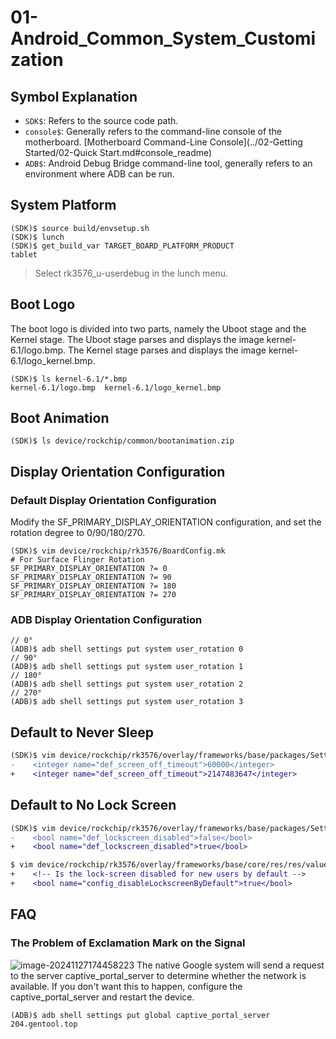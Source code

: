 # 01-Android_Common_System_Customization

## Symbol Explanation

* `SDK$`: Refers to the source code path.
* `console$`: Generally refers to the command-line console of the motherboard. [Motherboard Command-Line Console](../02-Getting Started/02-Quick Start.md#console_readme)
* `ADB$`: Android Debug Bridge command-line tool, generally refers to an environment where ADB can be run.

## System Platform
```
(SDK)$ source build/envsetup.sh
(SDK)$ lunch 
(SDK)$ get_build_var TARGET_BOARD_PLATFORM_PRODUCT
tablet
```

> Select rk3576_u-userdebug in the lunch menu.

## Boot Logo
The boot logo is divided into two parts, namely the Uboot stage and the Kernel stage.
The Uboot stage parses and displays the image kernel-6.1/logo.bmp.
The Kernel stage parses and displays the image kernel-6.1/logo_kernel.bmp.
```
(SDK)$ ls kernel-6.1/*.bmp
kernel-6.1/logo.bmp  kernel-6.1/logo_kernel.bmp
```

## Boot Animation
```
(SDK)$ ls device/rockchip/common/bootanimation.zip
```

## Display Orientation Configuration

### Default Display Orientation Configuration
Modify the SF_PRIMARY_DISPLAY_ORIENTATION configuration, and set the rotation degree to 0/90/180/270.
```
(SDK)$ vim device/rockchip/rk3576/BoardConfig.mk
# For Surface Flinger Rotation
SF_PRIMARY_DISPLAY_ORIENTATION ?= 0
SF_PRIMARY_DISPLAY_ORIENTATION ?= 90
SF_PRIMARY_DISPLAY_ORIENTATION ?= 180
SF_PRIMARY_DISPLAY_ORIENTATION ?= 270
```

### ADB Display Orientation Configuration
```
// 0°
(ADB)$ adb shell settings put system user_rotation 0
// 90°
(ADB)$ adb shell settings put system user_rotation 1
// 180°
(ADB)$ adb shell settings put system user_rotation 2
// 270°
(ADB)$ adb shell settings put system user_rotation 3
```

## Default to Never Sleep
```diff
(SDK)$ vim device/rockchip/rk3576/overlay/frameworks/base/packages/SettingsProvider/res/values/defaults.xml
-    <integer name="def_screen_off_timeout">60000</integer>
+    <integer name="def_screen_off_timeout">2147483647</integer>
```

## Default to No Lock Screen
```diff
(SDK)$ vim device/rockchip/rk3576/overlay/frameworks/base/packages/SettingsProvider/res/values/defaults.xml
-    <bool name="def_lockscreen_disabled">false</bool>
+    <bool name="def_lockscreen_disabled">true</bool>

$ vim device/rockchip/rk3576/overlay/frameworks/base/core/res/res/values/config.xml
+    <!-- Is the lock-screen disabled for new users by default -->
+    <bool name="config_disableLockscreenByDefault">true</bool>
```

## FAQ

### The Problem of Exclamation Mark on the Signal
![image-20241127174458223](http://tanzhtanzh.oss-cn-shenzhen.aliyuncs.com/img/image-20241127174458223.png)
The native Google system will send a request to the server captive_portal_server to determine whether the network is available.
If you don't want this to happen, configure the captive_portal_server and restart the device.
```
(ADB)$ adb shell settings put global captive_portal_server 204.gentool.top
```
